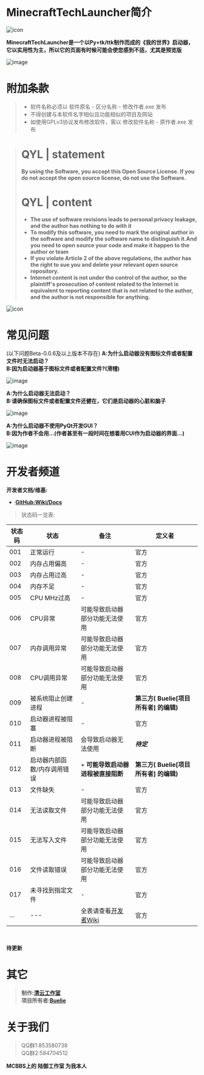 # MinecraftTechLauncher简介
![icon](https://user-images.githubusercontent.com/111875719/245127705-519e6b9d-9583-42e1-a9f1-361ce90b6dec.png)

**MinecraftTechLauncher是一个以Py+tk/ttk制作而成的《我的世界》启动器，它以实用性为主，所以它的页面有时候可能会使您感到不适，尤其是预览版**

![image](https://github.com/Buelie/MinecraftTechLauncher/assets/111875719/3ce90c0f-697f-42b9-a039-932bc4011f7f)

# 附加条款
> * 软件名称必须以 软件原名 - 区分名称 - 修改作者.exe 发布
> * 不得创建与本软件名字相似且功能相似的项目及网站
> * 如使用GPLv3协议发布修改软件，需以 修改软件名称 - 原作者.exe 发布

># QYL | statement
>**By using the Software, you accept this Open Source License. If you do not accept the open source license, do not use the Software.**
># QYL | content
>* **The use of software revisions leads to personal privacy leakage, and the author has nothing to do with it**
>* **To modify this software, you need to mark the original author in the software and modify the software name to distinguish it.And you need to open source your code and make it happen to the author or team**  
>* **If you violate Article 2 of the above regulations, the author has the right to sue you and delete your relevant open source repository.**
>* **Internet content is not under the control of the author, so the plaintiff's prosecution of content related to the Internet is equivalent to reporting content that is not related to the author, and the author is not responsible for anything.**

![icon](https://user-images.githubusercontent.com/111875719/245127478-a2b9d076-db44-44ab-bf0f-13569fb88d35.png)

# 常见问题

(以下问题Beta-0.0.6及以上版本不存在)
**A:为什么启动器没有图标文件或者配置文件时无法启动？** <br>
**B:因为启动器基于图标文件或者配置文件?(滑稽)** <br>

![image](https://github.com/Buelie/MinecraftTechLauncher/assets/111875719/65079731-806d-4909-b255-46db38c43218)

**A:为什么启动器无法启动？** <br>
**B:请确保图标文件或者配置文件还健在，它们是启动器的心脏和脑子** <br>

![image](https://github.com/Buelie/MinecraftTechLauncher/assets/111875719/994867d7-4d78-4693-870e-7d56fb540987)

**A:为什么启动器不使用PyQt开发GUI？** <br>
**B:因为作者不会用...(作者甚至有一段时间在想着用CUI作为启动器的界面...)** <br>

![image](https://github.com/Buelie/MinecraftTechLauncher/assets/111875719/847f5127-78d0-4a37-979f-259fe52512a7)

# 开发者频道

**开发者文档/维基:**

* **[GitHub:Wiki/Docs]()**

> 状态码一览表:

| 状态码 | 状态 | 备注 | 定义者 |
| --- | --- | --- | --- |
| 001 | 正常运行 | - | 官方 |
| 002 | 内存占用偏高 | - | 官方 |
| 003 | 内存占用过高 | - | 官方 |
| 004 | 内存不足 | - | 官方 |
| 005 | CPU MHz过高 | - |官方 |
| 006 | CPU异常 | 可能导致启动器部分功能无法使用 | 官方 |
| 007 | 内存调用异常 | 可能导致启动器部分功能无法使用 | 官方 |
| 008 | CPU调用异常 | 可能导致启动器部分功能无法使用 | 官方 |
| 009 | 被系统阻止创建进程 | - | **第三方( Buelie[项目所有者] 的编辑)** |
| 010 | 启动器进程被阻塞 | - | 官方 |
| 011 | 启动器进程被阻断 | 会导致启动器无法使用 | ***待定*** |
| 012 | 启动器内部函数/内存调用错误 | + **可能导致启动器进程被直接阻断** | **第三方( Buelie[项目所有者] 的编辑)** |
| 013 | 文件缺失 | - | 官方 |
| 014 | 无法读取文件 | 可能导致启动器部分功能无法使用 | 官方 |
| 015 | 无法写入文件 | 可能导致启动器部分功能无法使用 | 官方 |
| 016 | 文件读取错误 | 可能导致启动器部分功能无法使用 | 官方 |
| 017 | 未寻找到指定文件 | - | 官方 |
| ... | --- | 全表请查看[开发者Wiki](https://github.com/Buelie/MinecraftTechLauncher/wiki/%E5%BC%80%E5%8F%91%E4%BA%BA%E5%91%98%E7%BB%B4%E5%9F%BA#%E7%8A%B6%E6%80%81%E8%A1%A8) | 官方 |

<br>

**待更新**

# 其它
> **制作:[清云工作室]()** <br>
> **项目所有者:[Buelie]()**

# 关于我们
> QQ群1:853580738 <br>
> QQ群2:584704512

**MCBBS上的 陆御工作室 为我本人**
